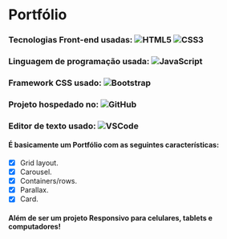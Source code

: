 # Portfólio

### Tecnologias Front-end usadas: ![HTML5](https://img.shields.io/badge/-HTML5-%23E44D27?style=flat-square&logo=html5&logoColor=ffffff) ![CSS3](https://img.shields.io/badge/-CSS3-%2300BFFF?style=flat-square&logo=CSS3&logoColor=ffffff) 
### Linguagem de programação usada: ![JavaScript](https://img.shields.io/badge/-JavaScript-%23FFC500?style=flat-square&logo=javascript&logoColor=ffffff)
### Framework CSS usado: ![Bootstrap](https://img.shields.io/badge/-Bootstrap-563D7C?style=flat-square&logo=Bootstrap)
### Projeto hospedado no: ![GitHub](https://img.shields.io/badge/-GitHub-181717?style=flat-square&logo=github)
### Editor de texto usado: ![VSCode](http://img.shields.io/badge/-VS%20Code-007ACC?style=flat-square&logo=visual-studio-code&logoColor=ffffff)

#### É basicamente um Portfólio com as seguintes características:
- [x] Grid layout.
- [x] Carousel.
- [x] Containers/rows.
- [x] Parallax.
- [x] Card.

#### Além de ser um projeto Responsivo para celulares, tablets e computadores!

